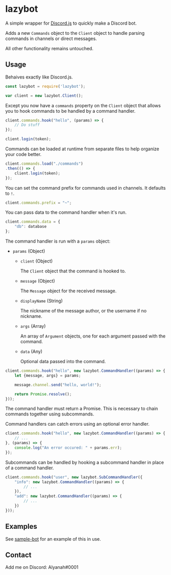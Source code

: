 # lazybot

A simple wrapper for [Discord.js](https://github.com/discordjs/discord.js/) to quickly make a Discord bot.

Adds a new `Commands` object to the `Client` object to handle parsing commands in channels or direct messages.

All other functionality remains untouched.

## Usage

Behaives exactly like Discord.js.

```javascript
const lazybot = require('lazybot');

var client = new lazybot.Client();
```

Except you now have a `commands` property on the `Client` object that allows you to hook commands to be handled by a command handler.

```javascript
client.commands.hook("hello", (params) => {
    // Do stuff
});

client.login(token);
```

Commands can be loaded at runtime from separate files to help organize your code better.

```javascript
client.commands.load("./commands")
.then(() => {
    client.login(token);
});
```

You can set the command prefix for commands used in channels. It defaults to `!`.

```javascript
client.commands.prefix = "~";
```

You can pass data to the command handler when it's run.

```javascript
client.commands.data = {
    "db": database
};
```

The command handler is run with a `params` object:

- `params` (Object)
    - `client` (Object)

        The `Client` object that the command is hooked to.

    - `message` (Object)

        The `Message` object for the received message.

    - `displayName` (String)

        The nickname of the message author, or the username if no nickname.

    - `args` (Array)

        An array of `Argument` objects, one for each argument passed with the command.

    - `data` (Any)

        Optional data passed into the command.

```javascript
client.commands.hook("hello", new lazybot.CommandHandler((params) => {
    let {message, args} = params;

    message.channel.send("hello, world!");

    return Promise.resolve();
}));
```

The command handler must return a Promise. This is necessary to chain commands together using subcommands.

Command handlers can catch errors using an optional error handler.

```javascript
client.commands.hook("hello", new lazybot.CommandHandler((params) => {
    // ...
}, (params) => {
    console.log("An error occured: " + params.err);
});
```

Subcommands can be handled by hooking a subcommand handler in place of a command handler.

```javascript
client.commands.hook("user", new lazybot.SubCommandHandler({
    "info": new lazybot.CommandHandler((params) => {
        // ...
    }),
    "add": new lazybot.CommandHandler((params) => {
        // ...
    })
}));
```

## Examples

See [sample-bot](https://github.com/alyanah/sample-bot) for an example of this in use.

## Contact

Add me on Discord: Alyanah#0001